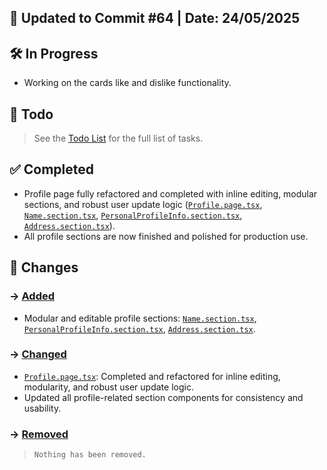 ## 📅 Updated to Commit #64 | Date: 24/05/2025

## 🛠️ In Progress

- Working on the cards like and dislike functionality.

## 🎯 Todo

> See the [Todo List](./todo-list.md) for the full list of tasks.

## ✅ Completed

- Profile page fully refactored and completed with inline editing, modular sections, and robust user update logic ([`Profile.page.tsx`](src/pages/Profile/Profile.page.tsx), [`Name.section.tsx`](src/pages/Registration/Name.section.tsx), [`PersonalProfileInfo.section.tsx`](src/pages/Profile/PersonalProfileInfo.section.tsx), [`Address.section.tsx`](src/pages/Registration/Address.section.tsx)).
- All profile sections are now finished and polished for production use.

## 🔄 Changes

### → <u>Added</u>

- Modular and editable profile sections: [`Name.section.tsx`](src/pages/Registration/Name.section.tsx), [`PersonalProfileInfo.section.tsx`](src/pages/Profile/PersonalProfileInfo.section.tsx), [`Address.section.tsx`](src/pages/Registration/Address.section.tsx).

### → <u>Changed</u>

- [`Profile.page.tsx`](src/pages/Profile/Profile.page.tsx): Completed and refactored for inline editing, modularity, and robust user update logic.
- Updated all profile-related section components for consistency and usability.

### → <u>Removed</u>

> `Nothing has been removed.`
